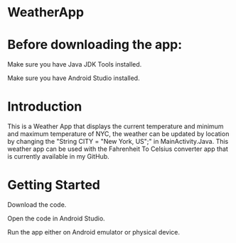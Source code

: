 # WeatherApp

# Before downloading the app:

Make sure you have Java JDK Tools installed. 

Make sure you have Android Studio installed.

# Introduction

This is a Weather App that displays the current temperature and minimum and maximum temperature of NYC, the weather can be updated by location by changing the "String CITY = "New York, US";" in MainActivity.Java. This weather app can be used with the Fahrenheit To Celsius converter app that is currently available in my GitHub. 

# Getting Started

Download the code.

Open the code in Android Studio.

Run the app either on Android emulator or physical device.
